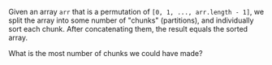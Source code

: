 Given an array `arr` that is a permutation of `[0, 1, ..., arr.length - 1]`, we split the array into some number of "chunks" (partitions), and individually sort each chunk.  After concatenating them, the result equals the sorted array.

What is the most number of chunks we could have made?